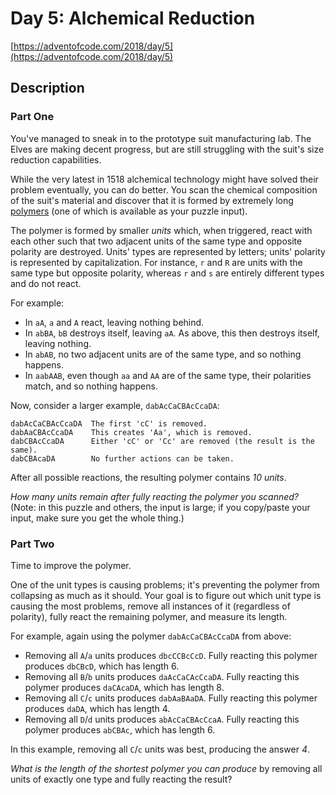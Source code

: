 # Day 5: Alchemical Reduction

[https://adventofcode.com/2018/day/5](https://adventofcode.com/2018/day/5)

## Description

### Part One

You've managed to sneak in to the prototype suit manufacturing lab. The Elves
are making decent progress, but are still struggling with the suit's size
reduction capabilities.

While the very latest in 1518 alchemical technology might have solved their
problem eventually, you can do better. You scan the chemical composition of the
suit's material and discover that it is formed by extremely long
[polymers](https://en.wikipedia.org/wiki/Polymer) (one of which is
<span title="I've always wanted a polymer!">available</span> as your puzzle
input).

The polymer is formed by smaller _units_ which, when triggered, react with each
other such that two adjacent units of the same type and opposite polarity are
destroyed. Units' types are represented by letters; units' polarity is
represented by capitalization. For instance, `r` and `R` are units with the same
type but opposite polarity, whereas `r` and `s` are entirely different types and
do not react.

For example:

- In `aA`, `a` and `A` react, leaving nothing behind.
- In `abBA`, `bB` destroys itself, leaving `aA`. As above, this then destroys
  itself, leaving nothing.
- In `abAB`, no two adjacent units are of the same type, and so nothing happens.
- In `aabAAB`, even though `aa` and `AA` are of the same type, their polarities
  match, and so nothing happens.

Now, consider a larger example, `dabAcCaCBAcCcaDA`:

    dabAcCaCBAcCcaDA  The first 'cC' is removed.
    dabAaCBAcCcaDA    This creates 'Aa', which is removed.
    dabCBAcCcaDA      Either 'cC' or 'Cc' are removed (the result is the same).
    dabCBAcaDA        No further actions can be taken.

After all possible reactions, the resulting polymer contains _10 units_.

_How many units remain after fully reacting the polymer you scanned?_
<span class="quiet">(Note: in this puzzle and others, the input is large; if you
copy/paste your input, make sure you get the whole thing.)</span>

### Part Two

Time to improve the polymer.

One of the unit types is causing problems; it's preventing the polymer from
collapsing as much as it should. Your goal is to figure out which unit type is
causing the most problems, remove all instances of it (regardless of polarity),
fully react the remaining polymer, and measure its length.

For example, again using the polymer `dabAcCaCBAcCcaDA` from above:

- Removing all `A`/`a` units produces `dbcCCBcCcD`. Fully reacting this polymer
  produces `dbCBcD`, which has length 6.
- Removing all `B`/`b` units produces `daAcCaCAcCcaDA`. Fully reacting this
  polymer produces `daCAcaDA`, which has length 8.
- Removing all `C`/`c` units produces `dabAaBAaDA`. Fully reacting this polymer
  produces `daDA`, which has length 4.
- Removing all `D`/`d` units produces `abAcCaCBAcCcaA`. Fully reacting this
  polymer produces `abCBAc`, which has length 6.

In this example, removing all `C`/`c` units was best, producing the answer _4_.

_What is the length of the shortest polymer you can produce_ by removing all
units of exactly one type and fully reacting the result?
